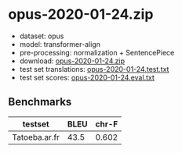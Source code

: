 # opus-2020-01-24.zip

* dataset: opus
* model: transformer-align
* pre-processing: normalization + SentencePiece
* download: [opus-2020-01-24.zip](https://object.pouta.csc.fi/OPUS-MT-models/ar-fr/opus-2020-01-24.zip)
* test set translations: [opus-2020-01-24.test.txt](https://object.pouta.csc.fi/OPUS-MT-models/ar-fr/opus-2020-01-24.test.txt)
* test set scores: [opus-2020-01-24.eval.txt](https://object.pouta.csc.fi/OPUS-MT-models/ar-fr/opus-2020-01-24.eval.txt)

## Benchmarks

| testset               | BLEU  | chr-F |
|-----------------------|-------|-------|
| Tatoeba.ar.fr 	| 43.5 	| 0.602 |

